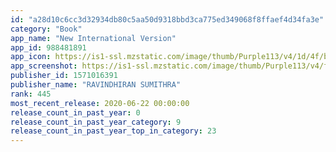 ```yaml
---
id: "a28d10c6cc3d32934db80c5aa50d9318bbd3ca775ed349068f8ffaef4d34fa3e"
category: "Book"
app_name: "New International Version"
app_id: 988481891
app_icon: https://is1-ssl.mzstatic.com/image/thumb/Purple113/v4/1d/4f/be/1d4fbec1-6480-8d06-1be7-a417b6985191/AppIcon-0-0-1x_U007emarketing-0-0-0-7-85-220.png/1024x1024bb.png
app_screenshot: https://is1-ssl.mzstatic.com/image/thumb/Purple113/v4/f8/da/95/f8da9555-ebb9-53e4-d7d4-f9fd6e9cfe4a/pr_source.png/1242x2688bb.png
publisher_id: 1571016391
publisher_name: "RAVINDHIRAN SUMITHRA"
rank: 445
most_recent_release: 2020-06-22 00:00:00
release_count_in_past_year: 0
release_count_in_past_year_category: 9
release_count_in_past_year_top_in_category: 23
---
```

